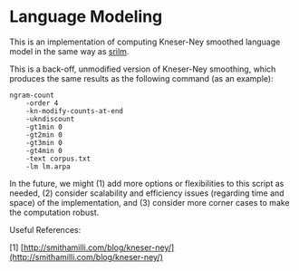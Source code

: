 # Language Modeling

This is an implementation of computing Kneser-Ney smoothed 
language model in the same way as 
[srilm](http://www.speech.sri.com/projects/srilm/manpages/ngram-discount.7.html).

This is a back-off, unmodified version of Kneser-Ney smoothing, 
which produces the same results as the following command 
(as an example):
```
ngram-count 
    -order 4
    -kn-modify-counts-at-end 
    -ukndiscount
    -gt1min 0 
    -gt2min 0
    -gt3min 0
    -gt4min 0
    -text corpus.txt 
    -lm lm.arpa
```

In the future, we might (1) add more options or flexibilities to this 
script as needed, (2) consider scalability and efficiency issues 
(regarding time and space) of the implementation, 
and (3) consider more corner cases to make the computation robust.


Useful References:

[1] [http://smithamilli.com/blog/kneser-ney/](http://smithamilli.com/blog/kneser-ney/)

